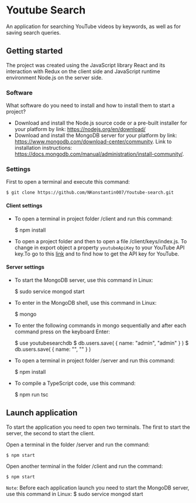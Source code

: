 Youtube Search
==============

An application for searching YouTube videos by keywords, as well as for saving search queries.      

Getting started
---------------

The project was created using the JavaScript library React and its interaction with Redux on the client side and JavaScript runtime environment Node.js on the server side.

### Software

What software do you need to install and how to install them to start a project?

* Download and install the Node.js source code or a pre-built installer for your platform by link: https://nodejs.org/en/download/
* Download and install the MongoDB server for your platform by link: https://www.mongodb.com/download-center/community. Link to installation instructions: https://docs.mongodb.com/manual/administration/install-community/. 

### Settings
First to open a terminal and execute this command: 

    $ git clone https://github.com/NKonstantin007/Youtube-search.git

#### Client settings

* To open a terminal in project folder /client and run this command: 

    $ npm install

* To open a project folder and then to open a file /client/keys/index.js. To change in export object a property `youtubeApiKey` to your YouTube API key.To go to this [link](https://www.slickremix.com/docs/get-api-key-for-youtube/) and to find how to get the API key for YouTube.

#### Server settings

* To start the MongoDB server, use this command in Linux: 

    $ sudo service mongod start

* To enter in the MongoDB shell, use this command in Linux:

    $ mongo

* To enter the following commands in mongo sequentially and after each command press on the keyboard Enter:

    $ use youtubesearchdb
    $ db.users.save( { name: "admin", "admin" } )
    $ db.users.save( { name: "<write your username>", "<write your password>" } )

* To open a terminal in project folder /server and run this command: 

    $ npm install

* To compile a TypeScript code, use this command: 

    $ npm run tsc

Launch application
------------------

To start the application you need to open two terminals. The first to start the server, the second to start the client.

Open a terminal in the folder /server and run the command:

    $ npm start

Open another terminal in the folder /client and run the command:

    $ npm start

`Note`:  Before each application launch you need
to start the MongoDB server, use this command in Linux:  $ sudo service mongod start


